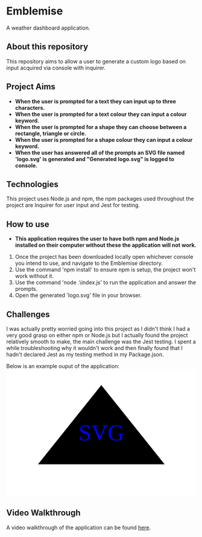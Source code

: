 # Emblemise
A weather dashboard application.

## About this repository
This repository aims to allow a user to generate a custom logo based on input acquired via console with inquirer.

## Project Aims
* **When the user is prompted for a text they can input up to three characters.**
* **When the user is prompted for a text colour they can input a colour keyword.**
* **When the user is prompted for a shape they can choose between a rectangle, triangle or circle.**
* **When the user is prompted for a shape colour they can input a colour keyword.**
* **When the user has answered all of the prompts an SVG file named 'logo.svg' is generated and "Generated logo.svg" is logged to console.**

## Technologies
This project uses Node.js and npm, the npm packages used throughout the project are Inquirer for user input and Jest for testing.

## How to use
* **This application requires the user to have both npm and Node.js installed on their computer without these the application will not work.**
1. Once the project has been downloaded locally open whichever console you intend to use, and navigate to the Emblemise directory.
2. Use the command 'npm install' to ensure npm is setup, the project won't work without it.
3. Use the command 'node .\index.js\' to run the application and answer the prompts.
4. Open the generated 'logo.svg' file in your browser.

## Challenges
I was actually pretty worried going into this project as I didn't think I had a very good grasp on either npm or Node.js but I actually found the project relatively smooth to make, the main challenge was the Jest testing. I spent a while troubleshooting why it wouldn't work and then finally found that I hadn't declared Jest as my testing method in my Package.json.

Below is an example ouput of the application:
![Example application ouput](./examples/example1.svg)

## Video Walkthrough
A video walkthrough of the application can be found [here](https://drive.google.com/file/d/1zaIO0M9_j6DuFu_PPGC8b12Ra3ULBAk1/view?usp=sharing).

